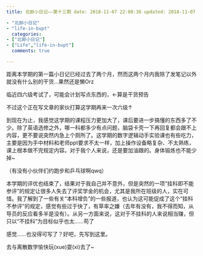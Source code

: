 ```yaml
---
title: 北邮小日记——第十三期 date: 2018-11-07 22:08:36 updated: 2018-11-07 23:59:59 tags:

- "北邮小日记"
- "life-in-bupt"
  categories:
- ["北邮小日记"]
- ["Life","life-in-bupt"]
  comments: true

---
```


距离本学期的第一篇小日记已经过去了两个月，然而这两个月内我除了发笔记以外就没有什么别的干货…果然还是懒Orz

临近四六级考试了，可能会计划写点东西的，←算是干货预告

<!--more-->

不过这个正在写文章的家伙打算这学期再来一次六级↑

到现在为止，我感觉这学期的课程压力更加大了，课后要进一步搞懂的东西多了不少。除了英语选修之外，哪一科都多少有点问题，脑袋卡壳一下再回复都会跟不上内容，更不要说突然内急上个厕所了。这学期的数字逻辑动手实验课也有些吃力，主要是因为手中材料和老师ppt要求不太一样，加上操作设备略复杂、不太熟练，课上根本做不完规定内容。对于我个人来说，还是要加油跟的。身体锻炼也不能少掉~

（有没有小伙伴们约跑步和乒乓球啊qwq）

本学期的评优也结束了，结果对于我自己并不意外，但是突然的一项“挂科即不能参评”的规定让很多人失去了评奖学金的机会，尤其是我所在班级的人，实在可惜。我了解到了一些有关“本科增负”的一些报道，也认为这可能促成了这个“挂科不参评”的规定，感觉有些过于快了，有草率之嫌（去年有没有，我不得而知，从导员的反应看多半是没有）。从另一方面来说，这对于不挂科的人来说相当赚，但只以“不挂科”为目标似乎也太……苟了

感觉……也没得可写了？好吧，先写到这里。

去与离散数学愉快玩(xue)耍(xi)去了~
